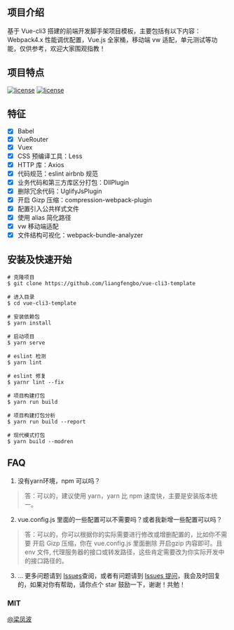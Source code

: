## 项目介绍
基于 Vue-cli3 搭建的前端开发脚手架项目模板，主要包括有以下内容：Webpack4.x 性能调优配置，Vue.js 全家桶，移动端 vw 适配，单元测试等功能，仅供参考，欢迎大家围观指教！

## 项目特点
[![license](https://img.shields.io/badge/vue-2.6.10-brightgreen.svg)](https://github.com/vuejs/vue)
[![license](https://img.shields.io/badge/license-MIT-brightgreen.svg)](https://github.com/liangfengbo/vue-cli3-template/blob/master/LICENSE)

## 特征
- [x] Babel
- [x] VueRouter
- [x] Vuex
- [x] CSS 预编译工具：Less
- [x] HTTP 库：Axios
- [x] 代码规范：eslint airbnb 规范
- [x] 业务代码和第三方库区分打包：DllPlugin  
- [x] 删除冗余代码：UglifyJsPlugin 
- [x] 开启 Gizp 压缩：compression-webpack-plugin 
- [x] 配置引入公共样式文件
- [x] 使用 alias 简化路径
- [x] vw 移动端适配
- [x] 文件结构可视化：webpack-bundle-analyzer

## 安装及快速开始
```
# 克隆项目
$ git clone https://github.com/liangfengbo/vue-cli3-template

# 进入目录
$ cd vue-cli3-template

# 安装依赖包
$ yarn install

# 启动项目
$ yarn serve

# eslint 检测
$ yarn lint

# eslint 修复
$ yarnr lint --fix

# 项目构建打包
$ yarn run build

# 项目构建打包分析
$ yarn run build --report

# 现代模式打包
$ yarn build --modren
```

## FAQ
1. 没有yarn环境，npm 可以吗？ 
> 答：可以的，建议使用 yarn，yarn 比 npm 速度快，主要是安装版本统一。
2. vue.config.js 里面的一些配置可以不需要吗？或者我新增一些配置可以吗？
> 答：可以的，你可以根据你的实际需要进行修改或增删配置的，比如你不需要 开启 Gizp 压缩，你在 vue.config.js 里面删除 开启gzip 内容即可。且 env 文件, 代理服务器的接口或转发路径，这些肯定需要改为你实际开发中的接口路径的。
3. ... 更多问题请到 [Issues](https://github.com/liangfengbo/vue-cli3-template/issues)查阅，或者有问题请到 [Issues 提问](https://github.com/liangfengbo/vue-cli3-template/issues/new)，我会及时回复的，如果对你有帮助，请你点个 star 鼓励一下，谢谢！共勉！
### MIT
[@梁凤波](https://github.com/liangfengbo/vue-cli3-template/blob/master/LICENSE)

